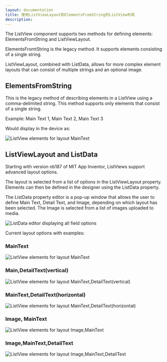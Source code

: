 ```yaml
---
layout: documentation
title: 使用ListViewLayout和ElementsFromString的ListView布局
description: 
---
```


The ListView component supports two methods for defining elements: ElementsFromString and ListViewLayout.

ElementsFromtString is the legacy method. It supports elements consisting of a single string.

ListViewLayout, combined with ListData, allows for more complex element layouts that can consist of multiple strings and an optional image.

## ElementsFromString

This is the legacy method of describing elements in a ListView using a comma-delimited string. This method supports only elements that consist of a single string.

Example: Main Text 1, Main Text 2, Main Text 3

Would display in the device as:

![ListView elements for layout MainText](ListView-maintext.png)

## ListViewLayout and ListData

Starting with version nb187 of MIT App Inventor, ListViews support advanced layout options.

The layout is selected from a list of options in the ListViewLayout property. Elements can then be defined in the designer using the ListData property.

The ListData property editor is a pop-up window that allows the user to define Main Text, Detail Text, and Image, depending on which layout has been selected. The Image is selected from a list of images uploaded to media.

![ListData editor displaying all field options](ListView-ListData.png)

Current layout options with examples:

### MainText

![ListView elements for layout MainText](ListView-maintext.png)

### Main,DetailText(vertical)

![ListView elements for layout MainText,DetailText(vertical)](ListView-maindetail-vert.png)

### MainText,DetailText(horizontal)

![ListView elements for layout MainText,DetailText(horizontal)](ListView-maindetail-horiz.png)

### Image, MainText

![ListView elements for layout Image,MainText](Listview-mainimage.png)

### Image,MainText,DetailText

![ListView elements for layout Image,MainText,DetailText](ListView-maindetailimage.png)

